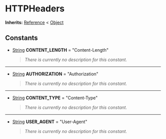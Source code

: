   
# HTTPHeaders
  
**Inherits:** [Reference](https://docs.godotengine.org/en/3.5/classes/class_reference.html) < [Object](https://docs.godotengine.org/en/3.5/classes/class_object.html)  
  
  
## Constants
  
- <a name="constant-CONTENT-LENGTH"></a>[String](https://docs.godotengine.org/en/3.5/classes/class_string.html) **CONTENT\_LENGTH** = "Content-Length"  
  
	> *There is currently no description for this constant.*  
________________

- <a name="constant-AUTHORIZATION"></a>[String](https://docs.godotengine.org/en/3.5/classes/class_string.html) **AUTHORIZATION** = "Authorization"  
  
	> *There is currently no description for this constant.*  
________________

- <a name="constant-CONTENT-TYPE"></a>[String](https://docs.godotengine.org/en/3.5/classes/class_string.html) **CONTENT\_TYPE** = "Content-Type"  
  
	> *There is currently no description for this constant.*  
________________

- <a name="constant-USER-AGENT"></a>[String](https://docs.godotengine.org/en/3.5/classes/class_string.html) **USER\_AGENT** = "User-Agent"  
  
	> *There is currently no description for this constant.*
  
